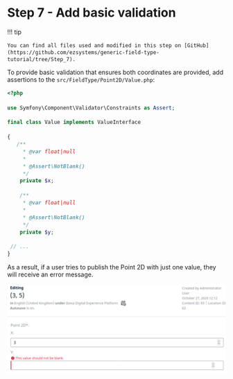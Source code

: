 # Step 7 - Add basic validation

!!! tip

    You can find all files used and modified in this step on [GitHub](https://github.com/ezsystems/generic-field-type-tutorial/tree/Step_7).

To provide basic validation that ensures both coordinates are provided, add assertions to the `src/FieldType/Point2D/Value.php`:

```php
<?php

use Symfony\Component\Validator\Constraints as Assert;

final class Value implements ValueInterface

{  
   /**
     * @var float|null
     *
     * @Assert\NotBlank()
     */
    private $x;
     
    /**
     * @var float|null
     *
     * @Assert\NotBlank()
     */
    private $y;
    
 // ...   
}
```

As a result, if a user tries to publish the Point 2D with just one value, they will receive an error message.

![Point 2D validation](img/point2d_validation.png)
